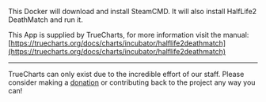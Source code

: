 This Docker will download and install SteamCMD. It will also install HalfLife2 DeathMatch and run it.


This App is supplied by TrueCharts, for more information visit the manual: [https://truecharts.org/docs/charts/incubator/halflife2deathmatch](https://truecharts.org/docs/charts/incubator/halflife2deathmatch)

---

TrueCharts can only exist due to the incredible effort of our staff.
Please consider making a [donation](https://truecharts.org/docs/about/sponsor) or contributing back to the project any way you can!
